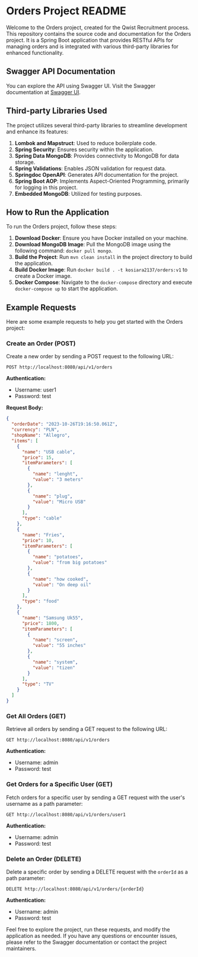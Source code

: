 # Orders Project README

Welcome to the Orders project, created for the Qwist Recruitment process. This repository contains the source code and documentation for the Orders project. It is a Spring Boot application that provides RESTful APIs for managing orders and is integrated with various third-party libraries for enhanced functionality.

## Swagger API Documentation
You can explore the API using Swagger UI. Visit the Swagger documentation at [Swagger UI](http://localhost:8080/swagger-ui/index.html#/).

## Third-party Libraries Used
The project utilizes several third-party libraries to streamline development and enhance its features:

1. **Lombok and Mapstruct**: Used to reduce boilerplate code.
2. **Spring Security**: Ensures security within the application.
3. **Spring Data MongoDB**: Provides connectivity to MongoDB for data storage.
4. **Spring Validations**: Enables JSON validation for request data.
5. **Springdoc OpenAPI**: Generates API documentation for the project.
6. **Spring Boot AOP**: Implements Aspect-Oriented Programming, primarily for logging in this project.
7. **Embedded MongoDB**: Utilized for testing purposes.

## How to Run the Application

To run the Orders project, follow these steps:

1. **Download Docker**: Ensure you have Docker installed on your machine.
2. **Download MongoDB Image**: Pull the MongoDB image using the following command: `docker pull mongo`.
3. **Build the Project**: Run `mvn clean install` in the project directory to build the application.
4. **Build Docker Image**: Run `docker build . -t kosiara2137/orders:v1` to create a Docker image.
5. **Docker Compose**: Navigate to the `docker-compose` directory and execute `docker-compose up` to start the application.

## Example Requests

Here are some example requests to help you get started with the Orders project:

### Create an Order (POST)

Create a new order by sending a POST request to the following URL:

```
POST http://localhost:8080/api/v1/orders
```

**Authentication:**
- Username: user1
- Password: test

**Request Body:**
```json
{
  "orderDate": "2023-10-26T19:16:50.061Z",
  "currency": "PLN",
  "shopName": "Allegro",
  "items": [
    {
      "name": "USB cable",
      "price": 15,
      "itemParameters": [
        {
          "name": "lenght",
          "value": "3 meters"
        },
        {
          "name": "plug",
          "value": "Micro USB"
        }
      ],
      "type": "cable"
    },
    {
      "name": "Fries",
      "price": 10,
      "itemParameters": [
        {
          "name": "potatoes",
          "value": "from big potatoes"
        },
        {
          "name": "how cooked",
          "value": "On deep oil"
        }
      ],
      "type": "food"
    },
    {
      "name": "Samsung Uk55",
      "price": 1800,
      "itemParameters": [
        {
          "name": "screen",
          "value": "55 inches"
        },
        {
          "name": "system",
          "value": "tizen"
        }
      ],
      "type": "TV"
    }
  ]
}
```

### Get All Orders (GET)

Retrieve all orders by sending a GET request to the following URL:

```
GET http://localhost:8080/api/v1/orders
```

**Authentication:**
- Username: admin
- Password: test

### Get Orders for a Specific User (GET)

Fetch orders for a specific user by sending a GET request with the user's username as a path parameter:

```
GET http://localhost:8080/api/v1/orders/user1
```

**Authentication:**
- Username: admin
- Password: test

### Delete an Order (DELETE)

Delete a specific order by sending a DELETE request with the `orderId` as a path parameter:

```
DELETE http://localhost:8080/api/v1/orders/{orderId}
```

**Authentication:**
- Username: admin
- Password: test

Feel free to explore the project, run these requests, and modify the application as needed. If you have any questions or encounter issues, please refer to the Swagger documentation or contact the project maintainers.
